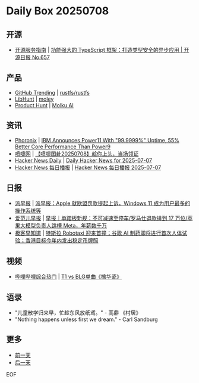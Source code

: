 # Daily Box 20250708

## 开源
- [开源服务指南](https://osguider.com/blog/) | [功能强大的 TypeScript 框架：打造类型安全的异步应用 | 开源日报 No.657](https://osguider.com/blog/post/daily/daily-657/)

## 产品
- [GitHub Trending](https://github.com/trending?since=daily) | [rustfs/rustfs](https://github.com/rustfs/rustfs)
- [LibHunt](https://www.libhunt.com/) | [moley](https://www.libhunt.com/r/moley)
- [Product Hunt](https://www.producthunt.com) | [Molku AI](https://www.producthunt.com/products/molku-automatic-data-transfer-in-seconds)

## 资讯
- [Phoronix](https://www.phoronix.com/) | [IBM Announces Power11 With "99.9999%" Uptime, 55% Better Core Performance Than Power9](https://www.phoronix.com/news/IBM-Power11-Announced)
- [喷嚏网](http://www.dapenti.com/blog/blog.asp?subjectid=70&name=xilei) | [【喷嚏图卦20250708】趁你上头，当场领证](http://www.dapenti.com/blog/more.asp?name=xilei&id=186977)
- [Hacker News Daily](https://www.daemonology.net/hn-daily/) | [Daily Hacker News for 2025-07-07](https://www.daemonology.net/hn-daily/2025-07-07.html)
- [Hacker News 每日播报](https://hacker-news.agi.li/) | [Hacker News 每日播报 2025-07-07](https://hacker-news.agi.li/post/2025-07-07)

## 日报
- [派早报](https://sspai.com/tag/%E6%B4%BE%E6%97%A9%E6%8A%A5) | [派早报：Apple 就欧盟罚款提起上诉，Windows 11 成为用户最多的操作系统等](https://sspai.com/post/100841)
- [爱范儿早报](https://www.ifanr.com/category/ifanrnews) | [早报｜单踏板新规：不可减速至停车/罗马仕退款排到 17 万位/苹果大模型负责人跳槽 Meta，年薪数千万](https://www.ifanr.com/1630048)
- [极客早知道](https://www.geekpark.net/column/74) | [特斯拉 Robotaxi 迎来首撞；谷歌 AI 制药即将进行首次人体试验；香港目标今年内发出稳定币牌照](https://www.geekpark.net/news/351263)

## 视频
- [哔哩哔哩综合热门](https://www.bilibili.com/v/popular/all/) | [T1 vs BLG单曲《擒华瓷》](https://b23.tv/BV1hWGHz8Eqq)

## 语录
- "儿童散学归来早，忙趁东风放纸鸢。" - 高鼎 《村居》
- "Nothing happens unless first we dream." - Carl Sandburg

## 更多
- [前一天](daily-box-20250707.md)
- [后一天](daily-box-20250709.md)

EOF